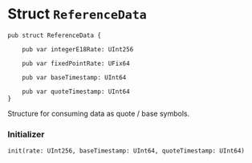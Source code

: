 # Struct `ReferenceData`

```cadence
pub struct ReferenceData {

    pub var integerE18Rate: UInt256

    pub var fixedPointRate: UFix64

    pub var baseTimestamp: UInt64

    pub var quoteTimestamp: UInt64
}
```

Structure for consuming data as quote / base symbols.

### Initializer

```cadence
init(rate: UInt256, baseTimestamp: UInt64, quoteTimestamp: UInt64)
```


